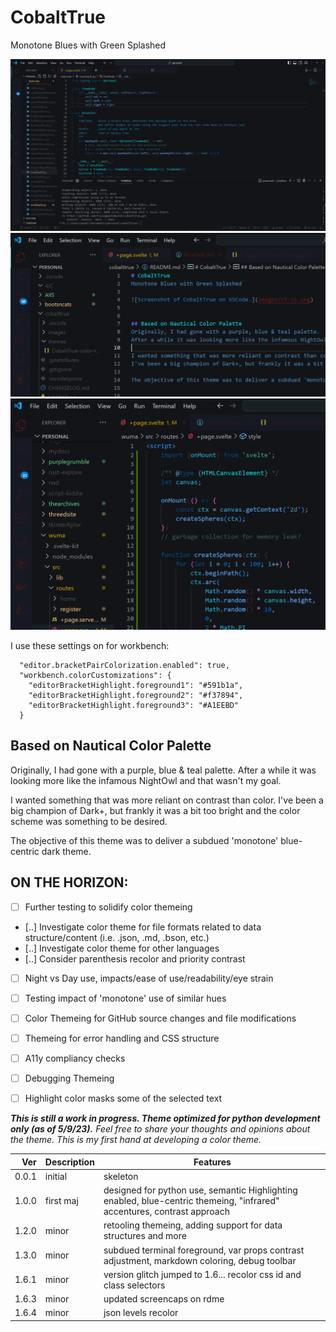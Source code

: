 # CobaltTrue
Monotone Blues with Green Splashed

![Screenshot of CobaltTrue on VSCode.](images/ct-ss2.png)
![Second Screenshot](images/rdme.png)
![Last Screencap](images/svltkit.png)

I use these settings on for workbench:
```
  "editor.bracketPairColorization.enabled": true,
  "workbench.colorCustomizations": {
    "editorBracketHighlight.foreground1": "#591b1a",
    "editorBracketHighlight.foreground2": "#f37894",
    "editorBracketHighlight.foreground3": "#A1EEBD"
  }
```


## Based on Nautical Color Palette
Originally, I had gone with a purple, blue & teal palette.
After a while it was looking more like the infamous NightOwl and that wasn't my goal.

I wanted something that was more reliant on contrast than color.
I've been a big champion of Dark+, but frankly it was a bit too bright and the color scheme was something to be desired.

The objective of this theme was to deliver a subdued 'monotone' blue-centric dark theme.



## ON THE HORIZON:
- [ ] Further testing to solidify color themeing
- [..] Investigate color theme for file formats related to data structure/content (i.e. .json, .md, .bson, etc.)
- [..] Investigate color theme for other languages
- [..] Consider parenthesis recolor and priority contrast
- [ ] Night vs Day use, impacts/ease of use/readability/eye strain
- [ ] Testing impact of 'monotone' use of similar hues
- [ ] Color Themeing for GitHub source changes and file modifications
- [ ] Themeing for error handling and CSS structure
- [ ] A11y compliancy checks
- [ ] Debugging Themeing
- [ ] Highlight color masks some of the selected text


***This is still a work in progress. Theme optimized for python development only (as of 5/9/23).***
*Feel free to share your thoughts and opinions about the theme. This is my first hand at developing a color theme.*

| Ver | Description | Features |
|----:|-------------|----------|
|0.0.1|initial      |skeleton  |
|1.0.0|first maj    |designed for python use, semantic Highlighting enabled, blue-centric themeing, "infrared" accentures, contrast approach|
|1.2.0|minor        |retooling themeing, adding support for data structures and more |
|1.3.0|minor        |subdued terminal foreground, var props contrast adjustment, markdown coloring, debug toolbar |
|1.6.1|minor        |version glitch jumped to 1.6... recolor css id and class selectors |
|1.6.3|minor        |updated screencaps on rdme|
|1.6.4|minor        |json levels recolor|
